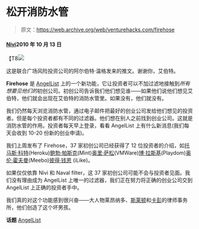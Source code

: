 # 松开消防水管

> 原文：<https://web.archive.org/web/venturehacks.com/firehose>

#### [Nivi](/web/20220928221342/https://venturehacks.com/about)2010 年 10 月 13 日

【T8![](img/42c6fca2a0a9a5e1fb20f48c2529e1a1.png)

这是联合广场风险投资公司的阿尔伯特·温格发来的推文。谢谢你，艾伯特。

**Firehose** 是 [AngelList](https://web.archive.org/web/20220928221342/http://angel.co/) 上的一个新功能，它让投资者可以不加过滤地接触到*所有想要见他们的*初创公司。初创公司告诉我们他们想见谁——如果他们说他们想见艾伯特，他们就会出现在艾伯特的消防水管里。如果没有，他们就没有。

我们仍然每天浏览消防水管，通过电子邮件把最好的创业公司发给他们想见的投资者。但是每个投资者都有不同的过滤器。他们想在别人之前找到创业公司。这就是消防水管的作用。投资者每天早上登录，看看 AngelList 上有什么新消息(我们每天会收到 10-20 份新的创业申请)。

我们上周发布了 Firehose，37 家初创公司已经获得了 12 位投资者的介绍，如[托马斯·科特](https://web.archive.org/web/20220928221342/http://angel.co/thomask)(Heroku)[鲍勃·帕斯克](https://web.archive.org/web/20220928221342/http://angel.co/rbpasker)(Mint)[奥里·萨松](https://web.archive.org/web/20220928221342/http://angel.co/ori-sasson)(VMWare)[博·拉斯基](https://web.archive.org/web/20220928221342/http://angel.co/blackfish)(Playdom)[奥伦·霍夫曼](https://web.archive.org/web/20220928221342/http://angel.co/auren)(Meebo)[彼得·钱恩](https://web.archive.org/web/20220928221342/http://angel.co/peterchane) (iLike)。

如果仅仅依靠 Nivi 和 Naval filter，这 37 家初创公司可能不会与投资者见面。我们没有理由成为 AngelList 上唯一的过滤器，我们正在努力将正确的创业公司交到 AngelList 上正确的投资者手中。

我们真的对这个功能感到很兴奋——大人物莱昂纳多、[斯莱顿](https://web.archive.org/web/20220928221342/http://www.google.com/search?sourceid=chrome&ie=UTF-8&q=josh+slayton#sclient=psy&hl=en&source=hp&q=joshua+slayton&aq=f&aqi=g-sx1g1&aql=&oq=&gs_rfai=&pbx=1&fp=2a733231160964be)和[卡彭](https://web.archive.org/web/20220928221342/http://twitter.com/#!/michecapone)的律师事务所，他们创造了这个坏男孩。

**话题** [AngelList](https://web.archive.org/web/20220928221342/https://venturehacks.com/topics/angellist)